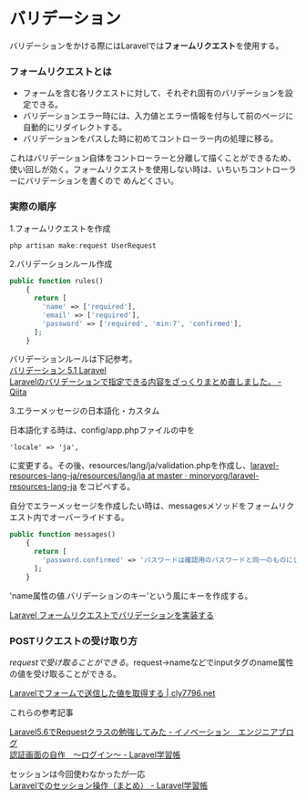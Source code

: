 # バリデーション

バリデーションをかける際にはLaravelでは**フォームリクエスト**を使用する。

### フォームリクエストとは

- フォームを含む各リクエストに対して、それぞれ固有のバリデーションを設定できる。  
- バリデーションエラー時には、入力値とエラー情報を付与して前のページに自動的にリダイレクトする。
- バリデーションをパスした時に初めてコントローラー内の処理に移る。

これはバリデーション自体をコントローラーと分離して描くことができるため、使い回しが効く。フォームリクエストを使用しない時は、いちいちコントローラーにバリデーションを書くので
めんどくさい。

### 実際の順序

1.フォームリクエストを作成

```php
php artisan make:request UserRequest
```

2.バリデーションルール作成

```php
public function rules()
    {
      return [
        'name' => ['required'],
        'email' => ['required'],
        'password' => ['required', 'min:7', 'confirmed'],
      ];
    }
```

バリデーションルールは下記参考。  
[バリデーション 5\.1 Laravel](https://readouble.com/laravel/5.1/ja/validation.html)  
[Laravelのバリデーションで指定できる内容をざっくりまとめ直しました。 \- Qiita](https://qiita.com/fagai/items/9904409d3703ef6f79a2)

3.エラーメッセージの日本語化・カスタム

日本語化する時は、config/app.phpファイルの中を
```
'locale' => 'ja',
```
に変更する。その後、resources/lang/ja/validation.phpを作成し、[laravel\-resources\-lang\-ja/resources/lang/ja at master · minoryorg/laravel\-resources\-lang\-ja](https://github.com/minoryorg/laravel-resources-lang-ja/tree/master/resources/lang/ja)
をコピペする。

自分でエラーメッセージを作成したい時は、messagesメソッドをフォームリクエスト内でオーバーライドする。

```php
public function messages()
    {
      return [
        'password.confirmed' => 'パスワードは確認用のパスワードと同一のものにしてください。'
      ];
    }
```
'name属性の値.バリデーションのキー'という風にキーを作成する。

[Laravel フォームリクエストでバリデーションを実装する](https://noumenon-th.net/programming/2020/01/28/laravel-validation2/)


### POSTリクエストの受け取り方

$requestで受け取ることができる。$request->nameなどでinputタグのname属性の値を受け取ることができる。

[Laravelでフォームで送信した値を取得する \| cly7796\.net](http://cly7796.net/wp/php/to-get-the-value-that-was-sent-in-the-form-in-laravel/)

これらの参考記事

[Laravel5\.6でRequestクラスの勉強してみた \- イノベーション　エンジニアブログ](http://tech.innovation.co.jp/2018/06/24/Laravel56-Request.html)  
[認証画面の自作　～ログイン～ \- Laravel学習帳](https://laraweb.net/tutorial/1888/)

セッションは今回使わなかったが一応  
[Laravelでのセッション操作（まとめ） \- Laravel学習帳](https://laraweb.net/knowledge/3428/)
